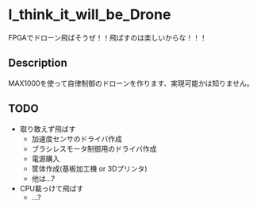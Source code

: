 I_think_it_will_be_Drone
==
FPGAでドローン飛ばそうぜ！！飛ばすのは楽しいからな！！！
## Description
MAX1000を使って自律制御のドローンを作ります、実現可能かは知りません。

## TODO
* 取り敢えず飛ばす
    * 加速度センサのドライバ作成
    * ブラシレスモータ制御用のドライバ作成
    * 電源購入
    * 筐体作成(基板加工機 or 3Dプリンタ)
    * 他は...?
* CPU載っけて飛ばす
    * ...?
